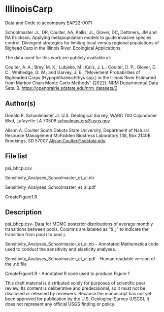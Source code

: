 # IllinoisCarp
Data and Code to accompany EAP22-0071

Schoolmaster Jr., DR, Coulter, AA, Kallis, JL, Glover, DC, Dettmers, JM and RA Erickson. Applying metapopulation models to guide invasive species control: Divergent strategies for limiting local versus regional populations of Bighead Carp in the Illinois River. Ecological Applications.

The data used for this work are publicly available at:

Coulter, A. A.; Brey, M. K.; Lubjeko, M.; Kalis, J. L.; Coulter, D. P.; Glover, D. C.; Whitledge, G. W.; and Garvey, J. E., "Movement Probabilities of Bigheaded Carps (Hypophthalmichthys spp.) in the Illinois River Estimated from Markov Chain Monte Carlo Methods" (2022). NRM Departmental Data Sets. 3. 
https://openprairie.sdstate.edu/nrm_datasets/3

## Author(s)

Donald R. Schoolmaster Jr.
U.S. Geological Survey, WARC
700 Cajundome Blvd, Lafayette LA 70506
schoolmasters@usgs.gov

Alison A. Coulter 
South Dakota State University, Department of Natural Resource Management
McFadden Biostress Laboratory 138, Box 2140B Brookings, SD 57007
Alison.Coulter@sdstate.edu


## File list

psi_bhcp.csv 

Sensitivity_Analyses_Schoolmaster_et_al.nb

Sensitivity_Analyses_Schoolmaster_et_al.pdf

CreateFigure1.R

## Description

psi_bhcp.csv- Data for MCMC posterior distributions of average monthly transitions between pools. Columns are labeled as “ti_j” to indicate the transition from pool i to pool j.

Sensitivity_Analyses_Schoolmaster_et_al.nb – Annotated Mathematica code used to conduct the sensitivity and elasticity analyses.

Sensitivity_Analyses_Schoolmaster_et_al.pdf - Human readable version of the .nb file

CreateFigure1.R - Annotated R code used to produce Figure 1

This draft material is distributed solely for purposes of scientific peer review. Its content is deliberative and predecisional, so it must not be disclosed or released by reviewers. Because the manuscript has not yet been approved for publication by the U.S. Geological Survey (USGS), it does not represent any official USGS finding or policy.


